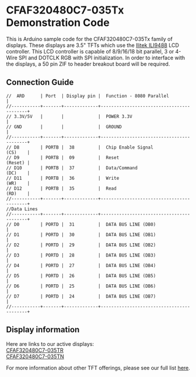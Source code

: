 # CFAF320480C7-035Tx Demonstration Code
This is Arduino sample code for the CFAF320480C7-035Tx family of displays. These displays are 3.5" TFTs which use the [Ilitek ILI9488](https://www.crystalfontz.com/controllers/Ilitek/ILI9488/) LCD controller. This LCD controller is capable of 8/9/16/18 bit parallel, 3 or 4-Wire SPI and DOTCLK RGB with SPI initialization. In order to interface with the displays, a 50 pin ZIF to header breakout board will be required.

## Connection Guide
```
//  ARD      | Port  | Display pin |  Function - 8080 Parallel                |
//-----------+-------+-------------+------------------------------------------+
// 3.3V/5V   |       |             |  POWER 3.3V                              |
// GND       |       |             |  GROUND                                  |
//-----------+-------+-------------+------------------------------------------+
// D8        | PORTB |  38         |  Chip Enable Signal              (CS)    |
// D9        | PORTB |  09         |  Reset                           (Reset) |
// D10       | PORTB |  37         |  Data/Command                    (DC)    |
// D11       | PORTB |  36         |  Write                           (WR)    |
// D12       | PORTB |  35         |  Read                            (RD)    |
//-----------+-------+-------------+------------------------------------------+
//Data Lines
//-----------+-------+-------------+------------------------------------------+
// D0        | PORTD |  31         |  DATA BUS LINE (DB0)                     |
// D1        | PORTD |  30         |  DATA BUS LINE (DB1)                     |
// D2        | PORTD |  29         |  DATA BUS LINE (DB2)                     |
// D3        | PORTD |  28         |  DATA BUS LINE (DB3)                     |
// D4        | PORTD |  27         |  DATA BUS LINE (DB4)                     |
// D5        | PORTD |  26         |  DATA BUS LINE (DB5)                     |
// D6        | PORTD |  25         |  DATA BUS LINE (DB6)                     |
// D7        | PORTD |  24         |  DATA BUS LINE (DB7)                     |
//-----------+-------+-------------+------------------------------------------+
```
## Display information
Here are links to our active displays:\
[CFAF320480C7-035TR](https://www.crystalfontz.com/product/cfaf320480c7035tr-320x480-resistive-touchscreen-tft-display)\
[CFAF320480C7-035TN](https://www.crystalfontz.com/product/cfaf320480c7035tn-320x480-3-5-inch-color-tft-display)

For more information about other TFT offerings, please see our full list [here](https://www.crystalfontz.com/c/tft-lcd-displays/25).
